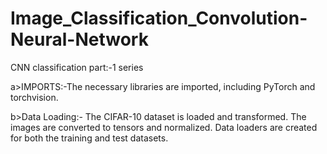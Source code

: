 # Image_Classification_Convolution-Neural-Network
CNN classification part:-1 series
                                                                                                         
  a>IMPORTS:-The necessary libraries are imported, including PyTorch and torchvision.

  b>Data Loading:-
   The CIFAR-10 dataset is loaded and transformed. The images are converted to tensors and normalized.
   Data loaders are created for both the training and test datasets.

